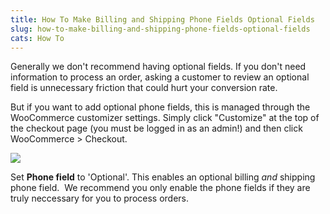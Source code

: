```yaml
---
title: How To Make Billing and Shipping Phone Fields Optional Fields
slug: how-to-make-billing-and-shipping-phone-fields-optional-fields
cats: How To
---
```



  <p>
    Generally we don't recommend having optional fields. If you don't need information to process an order, asking a customer to review an optional field is unnecessary friction that could hurt your conversion rate.
  </p>
  <p>
    But if you want to add optional phone fields, this is managed through the WooCommerce customizer settings. Simply click "Customize" at the top of the checkout page (you must be logged in as an admin!) and then click WooCommerce &gt; Checkout.&nbsp;
  </p>
  <p>
    <img src="https://d33v4339jhl8k0.cloudfront.net/docs/assets/5bdde2822c7d3a01757ac42e/images/5d0a4c6b04286318cac47297/file-b4WvlWgE6B.png" style="height: auto; vertical-align: middle; border-color: rgb(214, 214, 214);" />
  </p>
  <p>
    Set&nbsp;<strong>Phone field</strong> to 'Optional'. This enables an optional billing&nbsp;<em>and</em>&nbsp;shipping phone field.&nbsp; We recommend you only enable the phone fields if they are truly neccessary for you to process orders.&nbsp;
  </p>
